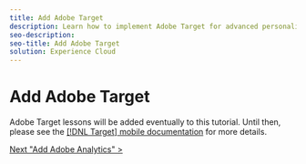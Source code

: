 ```yaml
---
title: Add Adobe Target
description: Learn how to implement Adobe Target for advanced personalization use cases. This lesson is part of the Implementing the Experience Cloud in Mobile iOS Objective-C Applications tutorial.
seo-description:
seo-title: Add Adobe Target
solution: Experience Cloud
---
```


# Add Adobe Target

Adobe Target lessons will be added eventually to this tutorial. Until then, please see the [[!DNL Target] mobile documentation](https://aep-sdks.gitbook.io/docs/using-mobile-extensions/adobe-target) for more details.
  
[Next "Add Adobe Analytics" >](analytics.md)